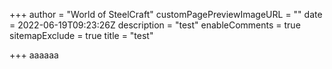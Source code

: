 +++
author = "World of SteelCraft"
customPagePreviewImageURL = ""
date = 2022-06-19T09:23:26Z
description = "test"
enableComments = true
sitemapExclude = true
title = "test"

+++
aaaaaa